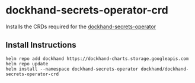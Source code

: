 # dockhand-secrets-operator-crd
Installs the CRDs required for the [dockhand-secrets-operator](https://github.com/boxboat/dockhand-secrets-operator)

## Install Instructions
```
helm repo add dockhand https://dockhand-charts.storage.googleapis.com
helm repo update
helm install --namespace dockhand-secrets-operator dockhand/dockhand-secrets-operator-crd
```
